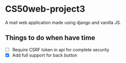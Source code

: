 # CS50web-project3
A mail web application made using django and vanilla JS.


## Things to do when have time
- [ ] Require CSRF token in api for complete security 
- [x] Add full support for back button